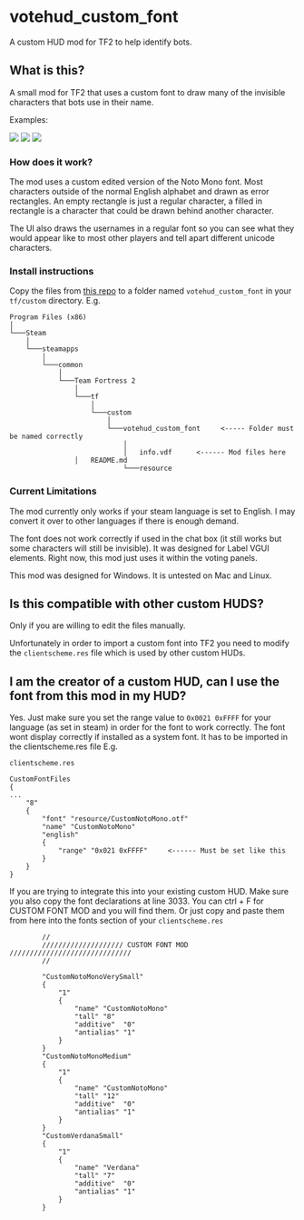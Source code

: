 # votehud_custom_font

A custom HUD mod for TF2 to help identify bots. 

## What is this?

A small mod for TF2 that uses a custom font to draw many of the invisible characters that bots use in their name. 

Examples:
 
![](https://i.imgur.com/4k5lIGO.png)    ![](https://i.imgur.com/9ztja2b.png)   ![](https://i.imgur.com/fspDpyY.png) 


### How does it work?

The mod uses a custom edited version of the Noto Mono font. Most characters outside of the normal English alphabet and drawn as error rectangles.
An empty rectangle is just a regular character, a filled in rectangle is a character that could be drawn behind another character.

The UI also draws the usernames in a regular font so you can see what they would appear like to most other players and tell apart different unicode characters. 


### Install instructions

Copy the files from [this repo](https://github.com/andy013/votehud_custom_font/files/6268634/votehud_custom_font.zip) to a folder named `votehud_custom_font` in your `tf/custom` directory. E.g.

```
Program Files (x86)
│
└───Steam
    │
    └───steamapps
        │
        └───common
            │
            └───Team Fortress 2
                │
                └───tf
                    │
                    └───custom
                        │
                        └───votehud_custom_font     <----- Folder must be named correctly
                            │
                            │   info.vdf      <------ Mod files here
			    │	README.md
                            └───resource
```

### Current Limitations

The mod currently only works if your steam language is set to English. I may convert it over to other languages if there is enough demand. 

The font does not work correctly if used in the chat box (it still works but some characters will still be invisible).  It was designed for Label VGUI elements. 
Right now, this mod just uses it within the voting panels. 

This mod was designed for Windows. It is untested on Mac and Linux. 


## Is this compatible with other custom HUDS?

Only if you are willing to edit the files manually. 

Unfortunately in order to import a custom font into TF2 you need to modify the `clientscheme.res` file 
which is used by other custom HUDs. 

## I am the creator of a custom HUD, can I use the font from this mod in my HUD?

Yes. Just make sure you set the range value to `0x0021 0xFFFF` for your language (as set in steam) in order for the font to work correctly. The font wont display correctly if installed as a system font. It has to be imported in the clientscheme.res file E.g.

``` 
clientscheme.res

CustomFontFiles
{
...
	"8" 
	{
		"font" "resource/CustomNotoMono.otf"
		"name" "CustomNotoMono"
		"english" 
		{
			"range" "0x021 0xFFFF"     <------ Must be set like this
		}
	}
}
```

If you are trying to integrate this into your existing custom HUD. Make sure you also copy the font declarations at line 3033. You can ctrl + F for CUSTOM FONT MOD and you will find them. Or just copy and paste them from here into the fonts section of your `clientscheme.res`

```
		//
		//////////////////// CUSTOM FONT MOD //////////////////////////////
		//

		"CustomNotoMonoVerySmall"
		{
			"1"
			{
				"name" "CustomNotoMono"
				"tall" "8"
				"additive"	"0"
				"antialias" "1"
			}
		}
		"CustomNotoMonoMedium"
		{
			"1"
			{
				"name" "CustomNotoMono"
				"tall" "12"
				"additive"	"0"
				"antialias" "1"
			}
		}
		"CustomVerdanaSmall"
		{
			"1"
			{
				"name" "Verdana"
				"tall" "7"
				"additive"	"0"
				"antialias" "1"
			}
		}
```
